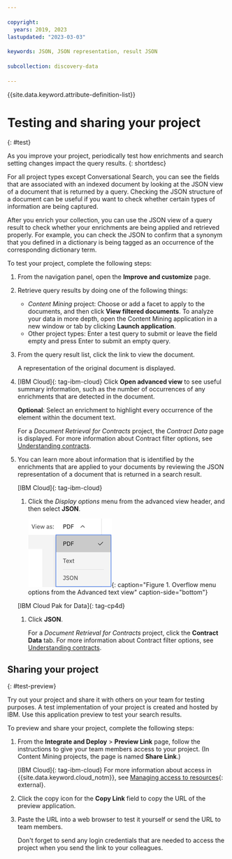 ```yaml
---

copyright:
  years: 2019, 2023
lastupdated: "2023-03-03"

keywords: JSON, JSON representation, result JSON

subcollection: discovery-data

---
```


{{site.data.keyword.attribute-definition-list}}

# Testing and sharing your project
{: #test}

As you improve your project, periodically test how enrichments and search setting changes impact the query results.
{: shortdesc}

For all project types except Conversational Search, you can see the fields that are associated with an indexed document by looking at the JSON view of a document that is returned by a query. Checking the JSON structure of a document can be useful if you want to check whether certain types of information are being captured.

After you enrich your collection, you can use the JSON view of a query result to check whether your enrichments are being applied and retrieved properly. For example, you can check the JSON to confirm that a synonym that you defined in a dictionary is being tagged as an occurrence of the corresponding dictionary term.

To test your project, complete the following steps:

1.  From the navigation panel, open the **Improve and customize** page.
1.  Retrieve query results by doing one of the following things:

    -   *Content Mining* project: Choose or add a facet to apply to the documents, and then click **View filtered documents**. To analyze your data in more depth, open the Content Mining application in a new window or tab by clicking **Launch application**.
    -   Other project types: Enter a test query to submit or leave the field empty and press Enter to submit an empty query.
1.  From the query result list, click the link to view the document.

    A representation of the original document is displayed. 
    
1.  [IBM Cloud]{: tag-ibm-cloud} Click **Open advanced view** to see useful summary information, such as the number of occurrences of any enrichments that are detected in the document.

    **Optional**: Select an enrichment to highlight every occurrence of the element within the document text.

    For a *Document Retrieval for Contracts* project, the *Contract Data* page is displayed. For more information about Contract filter options, see [Understanding contracts](/docs/discovery-data?topic=discovery-data-contracts-schema#contracts-elements).

1.  You can learn more about information that is identified by the enrichments that are applied to your documents by reviewing the JSON representation of a document that is returned in a search result.

    [IBM Cloud]{: tag-ibm-cloud}

      1.  Click the *Display options* menu from the advanced view header, and then select **JSON**.

          ![Shows the overflow menu options from the advanced text view.](images/gs-display-options-menu.png){: caption="Figure 1. Overflow menu options from the Advanced text view" caption-side="bottom"}

    [IBM Cloud Pak for Data]{: tag-cp4d}

      1.  Click **JSON**.

          For a *Document Retrieval for Contracts* project, click the **Contract Data** tab. For more information about Contract filter options, see [Understanding contracts](/docs/discovery-data?topic=discovery-data-contracts-schema#contracts-elements).

## Sharing your project
{: #test-preview}

Try out your project and share it with others on your team for testing purposes. A test implementation of your project is created and hosted by IBM. Use this application preview to test your search results.

To preview and share your project, complete the following steps:

1.  From the **Integrate and Deploy** > **Preview Link** page, follow the instructions to give your team members access to your project. (In Content Mining projects, the page is named **Share Link**.)

    [IBM Cloud]{: tag-ibm-cloud} For more information about access in {{site.data.keyword.cloud_notm}}, see [Managing access to resources](/docs/account?topic=account-assign-access-resources&interface=ui){: external}.

1.  Click the copy icon for the **Copy Link** field to copy the URL of the preview application.

1.  Paste the URL into a web browser to test it yourself or send the URL to team members.

    Don't forget to send any login credentials that are needed to access the project when you send the link to your colleagues.

